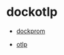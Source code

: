 # dockotlp

- [dockprom](https://github.com/stefanprodan/dockprom)

- [otlp](https://github.com/open-telemetry)
